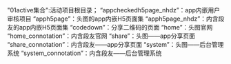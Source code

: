 
"01active集合":活动项目根目录；
“appcheckedh5page_nhdz”：app内嵌用户审核项目
“apph5page”：头图的app内嵌H5页面集
“apph5page_nhdz”：内含段友的app内嵌H5页面集
“codedown”：分享二维码的页面
“home”：头图官网
“home_connotation”：内含段友官网
“share”：头图——app分享页面
“share_connotation”：内含段友——app分享页面
“system”：头图——后台管理系统
“system_connotation”：内含段友——后台管理系统